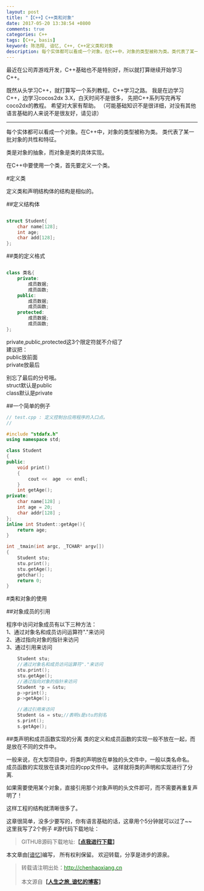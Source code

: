 ```yaml
---
layout: post
title: "【C++】C++类和对象"
date: 2017-05-20 13:38:54 +0800
comments: true
categories: C++
tags: [C++, basis]
keyword: 陈浩翔, 谙忆, C++, C++定义类和对象
description: 每个实体都可以看成一个对象。在C++中，对象的类型被称为类。类代表了某一批对象的共性和特征。类是对象的抽象，而对象是类的具体实现。在C++中要使用一个类，首先要定义一个类。
---
```


最近在公司弄游戏开发，C++基础也不是特别好，所以就打算继续开始学习C++。

既然从头学习C++，就打算写一个系列教程。C++学习之路。
我是在边学习C++，边学习cocos2dx 3.X，白天时间不是很多，
先把C++系列写完再写coco2dx的教程。
希望对大家有帮助。
（可能基础知识不是很详细，对没有其他语言基础的人来说不是很友好，请见谅）

<!-- more -->
----------

每个实体都可以看成一个对象。在C++中，对象的类型被称为类。
类代表了某一批对象的共性和特征。

类是对象的抽象，而对象是类的具体实现。

在C++中要使用一个类，首先要定义一个类。

#定义类

定义类和声明结构体的结构是相似的。

##定义结构体
```C++ 定义结构体

struct Student{
	char name[128];
	int age;
	char add[128];
};

```

##类的定义格式
```C++ 类的定义格式

class 类名{
	private:
		成员数据;
		成员函数;
	public:
		成员数据;
		成员函数;
	protected:
		成员数据;
		成员函数;
};
```
private,public,protected这3个限定符就不介绍了  
建议把：  
public放前面  
private放最后  

别忘了最后的分号哦。  
struct默认是public  
class默认是private  

##一个简单的例子
```C++ 
// test.cpp : 定义控制台应用程序的入口点。
//

#include "stdafx.h"
using namespace std;

class Student
{
public:
	void print()
	{
		cout <<  age  << endl;
	}
	int getAge();
private:
	char name[128] ;
	int age = 20;
	char addr[128] ;
};
inline int Student::getAge(){
	return age;
}

int _tmain(int argc, _TCHAR* argv[])
{
	Student stu;
	stu.print();
	stu.getAge();
	getchar();
	return 0;
}
```

 
#类和对象的使用

##对象成员的引用

程序中访问对象成员有以下三种方法：  
1、通过对象名和成员访问运算符"."来访问  
2、通过指向对象的指针来访问  
3、通过引用来访问  

```C++
	Student stu;
	//通过对象名和成员访问运算符"."来访问  
	stu.print();
	stu.getAge();
	//通过指向对象的指针来访问  
	Student *p = &stu;
	p->print();
	p->getAge();

	//通过引用来访问  
	Student &s = stu;//表明s是stu的别名
	s.print();
	s.getAge();
```

##类声明和成员函数实现的分离
类的定义和成员函数的实现一般不放在一起，而是放在不同的文件中。

一般来说，在大型项目中，将类的声明放在单独的头文件中，一般以类名命名。
成员函数的实现放在该类对应的cpp文件中。
这样就将类的声明和实现进行了分离.

如果需要使用某个对象，直接引用那个对象声明的头文件即可，而不需要再重复声明了！

这样工程的结构就清晰很多了。


这章很简单，没多少要写的，你有语言基础的话，这章用个5分钟就可以过了~~
这里我写了2个例子
#源代码下载地址：
<blockquote cite='陈浩翔'>
GITHUB源码下载地址:<strong>【<a href='https://github.com/chenhaoxiang/C-Study/tree/master/20170520' target='_blank'>点我进行下载</a>】</strong></p>
</blockquote>

本文章由<a href="http://chenhaoxiang.cn/">[谙忆]</a>编写， 所有权利保留。 
欢迎转载，分享是进步的源泉。
<blockquote cite='陈浩翔'>
<p background-color='#D3D3D3'>转载请注明出处：<a href='http://chenhaoxiang.cn'><font color="green">http://chenhaoxiang.cn</font></a><br><br>
本文源自<strong>【<a href='http://chenhaoxiang.cn' target='_blank'>人生之旅_谙忆的博客</a>】</strong></p>
</blockquote>
